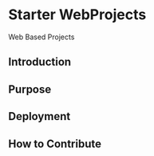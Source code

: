 # Starter WebProjects
Web Based Projects
## Introduction

## Purpose

## Deployment

## How to Contribute